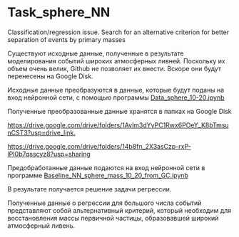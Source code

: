 # Task_sphere_NN
Classification/regression issue. Search for an alternative criterion for better separation of events by primary masses

Существуют исходные данные, полученные в результате моделирования событий широких атмосферных ливней. Поскольку их объем очень велик, Github не позволяет их внести. Вскоре они будут перенесены на Google Disk.

Исходные данные преобразуются в данные, которые будут поданы на вход нейронной сети, с помощью программы [Data_sphere_10-20.ipynb](https://github.com/Vetselet/Task_sphere_NN/blob/main/Data_sphere_10-20.ipynb)

Полученные преобразованные данные хранятся в папках на Google Disk

[https://drive.google.com/drive/folders/1Avlm3dYyPC1Rwx6POeY_K8bTmsunCST3?usp=drive_link. ](https://drive.google.com/drive/folders/1Avlm3dYyPC1Rwx6POeY_K8bTmsunCST3?usp=sharing)

https://drive.google.com/drive/folders/14b8fn_2X3asCzp-rxP-lPI0b7qsscyz8?usp=sharing

Предобработанные данные подаются на вход нейронной сети в программе [Baseline_NN_sphere_mass_10_20_from_GC.ipynb](https://github.com/Vetselet/Task_sphere_NN/blob/main/Baseline_NN_sphere_mass_10_20_from_GC.ipynb)

В результате получается решение задачи регрессии.

Полученные данные о регрессии для большого числа событий представляют собой альтернативный критерий, который необходим для восстановления массы первичной частицы, образовавшей широкий атмосферный ливень.

